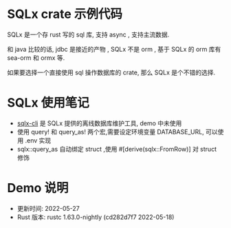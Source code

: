 # SQLx crate 示例代码

SQLx 是一个存 rust 写的 sql 库, 支持 async , 支持主流数据.

和 java 比较的话, jdbc 是接近的产物 , SQLx 不是 orm , 基于 SQLx 的 orm 库有 sea-orm 和 ormx 等.

如果要选择一个直接使用 sql 操作数据库的 crate, 那么 SQLx 是个不错的选择.

# SQLx 使用笔记
- [sqlx-cli](https://github.com/launchbadge/sqlx/blob/master/sqlx-cli/README.md) 是 SQLx 提供的离线数据库维护工具, demo 中未使用
- 使用 query! 和 query_as! 两个宏,需要设定环境变量 DATABASE_URL, 可以使用 .env 实现
- sqlx::query_as 自动绑定 struct ,使用 #[derive(sqlx::FromRow)] 对 struct 修饰

# Demo 说明
- 更新时间: 2022-05-27
- Rust 版本: rustc 1.63.0-nightly (cd282d7f7 2022-05-18)

